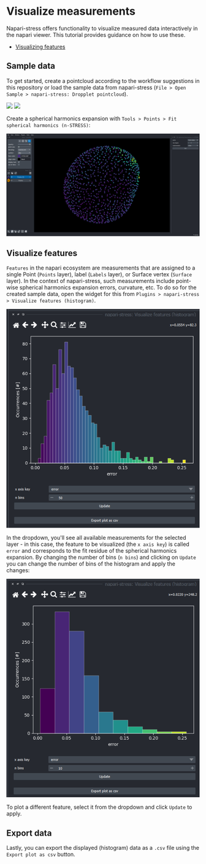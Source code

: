 # Visualize measurements

Napari-stress offers functionality to visualize measured data interactively in the napari viewer. This tutorial provides guidance on how to use these. 

* [Visualizing features](#visualize-features)

## Sample data

To get started, create a pointcloud according to the workflow suggestions in this repository or load the sample data from napari-stress (`File > Open Sample > napari-stress: Dropplet pointcloud`).

![](../../imgs/viewer_screenshots/open_sample_droplet.png) ![](../../imgs/viewer_screenshots/open_sample_droplet1.png)

Create a spherical harmonics expansion with `Tools > Points > Fit spherical harmonics (n-STRESS)`:

![](./imgs/demo_visualize_features1.png)


## Visualize features <a class="anchor" id="visualize-features"></a>

`Features` in the napari ecosystem are measurements that are assigned to a single Point (`Points` layer), label (`Labels` layer), or Surface vertex (`Surface` layer). In the context of napari-stress, such measurements include point-wise spherical harmonics expansion errors, curvature, etc. To do so for the created sample data, open the widget for this from `Plugins > napari-stress > Visualize features (histogram)`.

![](./imgs/demo_visualize_features2.png)

In the dropdown, you'll see all available measurements for the selected layer - in this case, the feature to be visualized (the `x axis key`) is called `error` and corresponds to the fit residue of the spherical harmonics expansion. By changing the number of bins (`n bins`) and clicking on `Update` you can change the number of bins of the histogram and apply the changes:

![](./imgs/demo_visualize_features3.png)

To plot a different feature, select it from the dropdown and click `Update` to apply.

## Export data

Lastly, you can export the displayed (histogram) data as a `.csv` file using the `Export plot as csv` button.